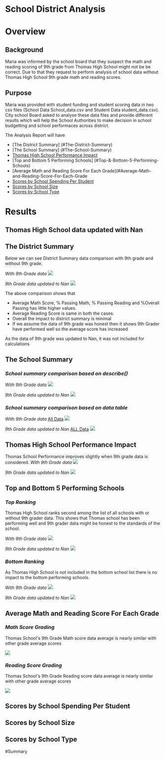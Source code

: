 # School District Analysis


# Overview
## Background

Maria was informed by the school board that they suspect the math and reading scoring of 9th grade from Thomas High School might not be be correct. Due to that they request to perform analysis of school data without Thomas High School 9th grade math and reading scores.

## Purpose
Maria was provided with student funding and student scoring data in two csv files (School Data School_data.csv and Student Data student_data.csv). City school Board asked to analyse these data files and provide different results which will help the School Authorities to make decision in school budgetting and school performaces across district. 

The Analysis Report will have 
* [The District Summary] (#The-District-Summary)
* [The School Summary] (#The-School-Summary)
* [Thomas High School Performance Impact](#Thomas-High-School-Performance-Impact)
* [Top and Bottom 5 Performing Schools] (#Top-&-Bottom-5-Performing-Schools)
* [Average Math and Reading Score For Each Grade](#Average-Math-and-Reading-Score-For-Each-Grade
* [Scores by School Spending Per Student](#Scores-by-School-Spending-Per-Student)
* [Scores by School Size](#Scores-by-School-Size)
* [Scores by School Type](#Scores-by-School-Type)

# Results 

  
## Thomas High School data updated with Nan

## The District Summary
Below we can see District Summary data comparison with 9th grade and without 9th grade.

*With 9th Grade data*
<img src="https://github.com/DeepaGheewala/School_District_Analysis/blob/88678f4df58877752fee43029444b0dfae800248/Resources/district_summary_withoutNAN.png" />

*9th Grade data updated to Nan*
<img src="https://github.com/DeepaGheewala/School_District_Analysis/blob/88678f4df58877752fee43029444b0dfae800248/Resources/district_summary_withNAN.png" />

The above comparison shows that 
* Average Math Score, % Passing Math, % Passing Reading and %Overall Passing has little higher values.
* Average Reading Score is same in both the cases.
* Overall the impact to district summary is minimal
* If we assume the data of 9th grade was honest then it shows 9th Grader have performed well so the average score has increased

As the data of 9th grade was updated to Nan, it was not included for calculations


## The School Summary
### ***School summary comparison based on describe()***

*With 9th Grade data*
<img src="https://github.com/DeepaGheewala/School_District_Analysis/blob/e4c96b740409981d8bad2ffa80d06cf5ee36f19d/Resources/school%20summary%20describe%20without%20nan.png" />

*9th Grade data updated to Nan*
<img src="https://github.com/DeepaGheewala/School_District_Analysis/blob/e4c96b740409981d8bad2ffa80d06cf5ee36f19d/Resources/school%20summary%20describe%20with%20nan.png" />

### ***School summary comparison based on data table***

*With 9th Grade data* [All Data](https://github.com/DeepaGheewala/School_District_Analysis/blob/861454c90ce7be18e3c6d97767c30d84337a2c88/Resources/school%20summary%20with%20nan.png)
<img src="https://github.com/DeepaGheewala/School_District_Analysis/blob/27ac2baa347eb8d3497214182c2aa3e95fd7f764/Resources/school%20summary%20with%20nan%20THS.png" />

*9th Grade data updated to Nan* [ALL Data](https://github.com/DeepaGheewala/School_District_Analysis/blob/861454c90ce7be18e3c6d97767c30d84337a2c88/Resources/school%20summary%20without%20nan.png)
<img src="https://github.com/DeepaGheewala/School_District_Analysis/blob/27ac2baa347eb8d3497214182c2aa3e95fd7f764/Resources/school%20summary%20without%20nan%20THS.png" />

## Thomas High School Performance Impact

Thomas School Performance improves slightly when 9th grade data is considered.
*With 9th Grade data*
<img src="https://github.com/DeepaGheewala/School_District_Analysis/blob/27ac2baa347eb8d3497214182c2aa3e95fd7f764/Resources/school%20summary%20with%20nan%20THS.png" />

*9th Grade data updated to Nan*
<img src="https://github.com/DeepaGheewala/School_District_Analysis/blob/27ac2baa347eb8d3497214182c2aa3e95fd7f764/Resources/school%20summary%20without%20nan%20THS.png" />

## Top and Bottom 5 Performing Schools
### ***Top Ranking*** 
 Thomas High School ranks second among the list of all schools with or without 9th grader data. This shows that Thomas school has been performing well and 9th grader data might be honest to the standards of the school.
 
 *With 9th Grade data*
<img src="https://github.com/DeepaGheewala/School_District_Analysis/blob/e4c96b740409981d8bad2ffa80d06cf5ee36f19d/Resources/Top%20performing%20schools%20with%20Nan.png" />

*9th Grade data updated to Nan*
<img src="https://github.com/DeepaGheewala/School_District_Analysis/blob/e4c96b740409981d8bad2ffa80d06cf5ee36f19d/Resources/Top%20performing%20schools%20without%20Nan.png" />

### ***Bottom Ranking***
As Thomas High School is not included in the bottom school list there is no impact to the bottom performing schools.

*With 9th Grade data*
<img src="https://github.com/DeepaGheewala/School_District_Analysis/blob/8ab2550d5bff92aa099e9fe928c1014d4389450c/Resources/Bottom%20performing%20schools%20with%20Nan.png" />

*9th Grade data updated to Nan*
<img src="https://github.com/DeepaGheewala/School_District_Analysis/blob/8ab2550d5bff92aa099e9fe928c1014d4389450c/Resources/Bottom%20performing%20schools%20without%20Nan.png" />

## Average Math and Reading Score For Each Grade
### ***Math Score Grading***
Thomas School's 9th Grade Math score data average is nearly similar with other grade average scores

<img src="https://github.com/DeepaGheewala/School_District_Analysis/blob/8ab2550d5bff92aa099e9fe928c1014d4389450c/Resources/grade%20wise%20math%20average%20THS.png" />

### ***Reading Score Grading***
Thomas School's 9th Grade Reading score data average is nearly similar with other grade average scores

<img src="https://github.com/DeepaGheewala/School_District_Analysis/blob/8ab2550d5bff92aa099e9fe928c1014d4389450c/Resources/grade%20wise%20reading%20average%20THS.png" />

## Scores by School Spending Per Student

## Scores by School Size

## Scores by School Type

#Summary
